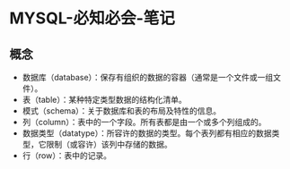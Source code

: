 # MYSQL-必知必会-笔记
## 概念
- 数据库（database）：保存有组织的数据的容器（通常是一个文件或一组文件）。
- 表（table）：某种特定类型数据的结构化清单。
- 模式（schema）：关于数据库和表的布局及特性的信息。
- 列（column）：表中的一个字段。所有表都是由一个或多个列组成的。
- 数据类型（datatype）：所容许的数据的类型。每个表列都有相应的数据类型，它限制（或容许）该列中存储的数据。
- 行（row）：表中的记录。
